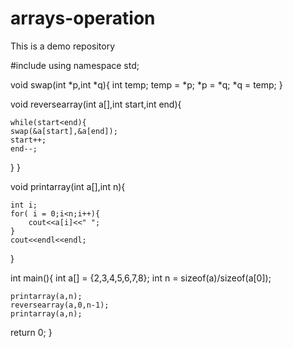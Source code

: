 # arrays-operation
This is a demo repository


#include<iostream>
using namespace std;

void swap(int *p,int *q){
	int temp;
	temp = *p;
	*p = *q;
	*q = temp;
}

void reversearray(int a[],int start,int end){
	
	while(start<end){
	swap(&a[start],&a[end]);
	start++;
	end--;
   }
}

void printarray(int a[],int n){

	int i;
	for( i = 0;i<n;i++){
		cout<<a[i]<<" ";
	}
	cout<<endl<<endl;
}

int main(){
	int a[] = {2,3,4,5,6,7,8};
	int n = sizeof(a)/sizeof(a[0]);
	
	printarray(a,n);
	reversearray(a,0,n-1);
	printarray(a,n); 
	
return 0;
}
